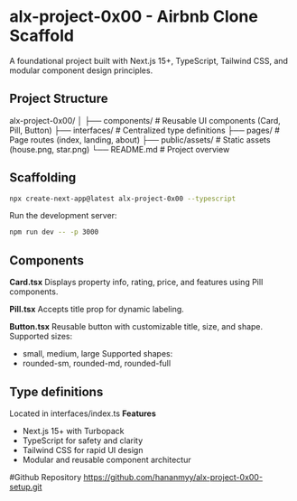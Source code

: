 # alx-project-0x00 - Airbnb Clone Scaffold
A foundational project built with Next.js 15+, TypeScript, Tailwind CSS, and modular component design principles.


## Project Structure
alx-project-0x00/
│
├── components/          # Reusable UI components (Card, Pill, Button)
├── interfaces/          # Centralized type definitions
├── pages/               # Page routes (index, landing, about)
├── public/assets/       # Static assets (house.png, star.png)
└── README.md            # Project overview


## Scaffolding
```bash
npx create-next-app@latest alx-project-0x00 --typescript
```

Run the development server:

```bash
npm run dev -- -p 3000
```

## Components
**Card.tsx**
Displays property info, rating, price, and features using Pill components.

**Pill.tsx**
Accepts title prop for dynamic labeling.

**Button.tsx**
Reusable button with customizable title, size, and shape. Supported sizes:
- small, medium, large
Supported shapes:
- rounded-sm, rounded-md, rounded-full

## Type definitions
Located in interfaces/index.ts
**Features**
- Next.js 15+ with Turbopack
- TypeScript for safety and clarity
- Tailwind CSS for rapid UI design
- Modular and reusable component architectur

#Github Repository
https://github.com/hananmyy/alx-project-0x00-setup.git